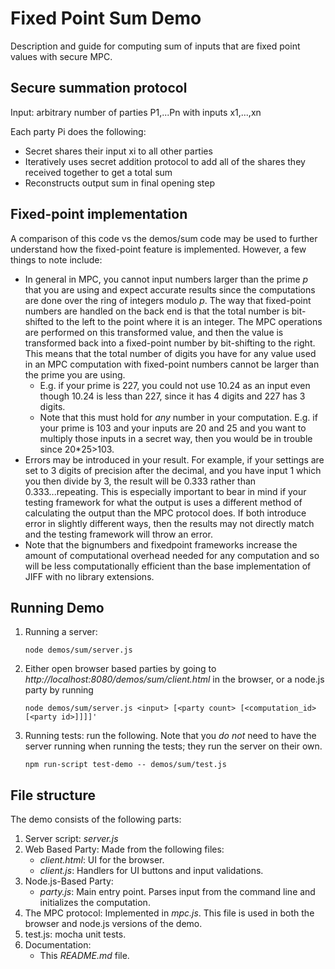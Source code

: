 # Fixed Point Sum Demo

Description and guide for computing sum of inputs that are fixed point values with secure MPC.

## Secure summation protocol 

Input: arbitrary number of parties P1,...Pn with inputs x1,...,xn

Each party Pi does the following:
   - Secret shares their input xi to all other parties
   - Iteratively uses secret addition protocol to add all of the shares they received together to get a total sum
   - Reconstructs output sum in final opening step

## Fixed-point implementation

A comparison of this code vs the demos/sum code may be used to further understand how the fixed-point feature is 
implemented. However, a few things to note include:

- In general in MPC, you cannot input numbers larger than the prime *p* that you are using and expect accurate results since 
the computations are done over the ring of integers modulo *p*. The way that fixed-point numbers are handled on the back 
end is that the total number is bit-shifted to the left to the point where it is an integer. The MPC operations are
performed on this transformed value, and then the value is transformed back into a fixed-point number by bit-shifting to
the right. This means that the total number of digits you have for any value used in an MPC computation with fixed-point
numbers cannot be larger than the prime you are using. 
    - E.g. if your prime is 227, you could not use 10.24 as an input even though 10.24 is less than 227,
     since it has 4 digits and 227 has 3 digits. 
    - Note that this must hold for *any* number in your computation. E.g. if your prime is 103 and your inputs are 20
    and 25 and you want to multiply those inputs in a secret way, then you would be in trouble since 20*25>103.
- Errors may be introduced in your result. For example, if your settings are set to 3 digits of precision after the
 decimal, and you have input 1 which you then divide by 3, the result will be 0.333 rather than 0.333...repeating. This
 is especially important to bear in mind if your testing framework for what the output is uses a different method of
 calculating the output than the MPC protocol does. If both introduce error in slightly different ways, then the results
 may not directly match and the testing framework will throw an error.
- Note that the bignumbers and fixedpoint frameworks increase the amount of computational overhead needed for any 
computation and so will be less computationally efficient than the base implementation of JIFF with no library extensions. 


## Running Demo
1. Running a server:
    ```shell
    node demos/sum/server.js
    ```

2. Either open browser based parties by going to *http://localhost:8080/demos/sum/client.html* in the browser, or a node.js party by running 
    ```shell
    node demos/sum/server.js <input> [<party count> [<computation_id> [<party id>]]]]'
    ```

3. Running tests: run the following. Note that you *do not* need to have the server running when running the tests; they run the server on their own.
    ```shell
    npm run-script test-demo -- demos/sum/test.js
    ```
## File structure
The demo consists of the following parts:
1. Server script: *server.js*
2. Web Based Party: Made from the following files:
    * *client.html*: UI for the browser.
    * *client.js*: Handlers for UI buttons and input validations.
3. Node.js-Based Party: 
    * *party.js*: Main entry point. Parses input from the command line and initializes the computation.
4. The MPC protocol: Implemented in *mpc.js*. This file is used in both the browser and node.js versions of the demo.
5. test.js: mocha unit tests.
6. Documentation:
    * This *README.md* file.

